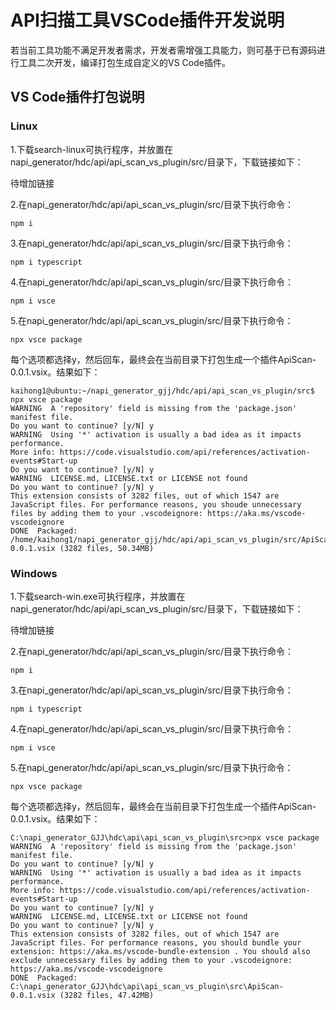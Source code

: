 # API扫描工具VSCode插件开发说明

若当前工具功能不满足开发者需求，开发者需增强工具能力，则可基于已有源码进行工具二次开发，编译打包生成自定义的VS Code插件。

## VS Code插件打包说明

### Linux

1.下载search-linux可执行程序，并放置在napi_generator/hdc/api/api_scan_vs_plugin/src/目录下，下载链接如下：

待增加链接

2.在napi_generator/hdc/api/api_scan_vs_plugin/src/目录下执行命令：

	npm i

3.在napi_generator/hdc/api/api_scan_vs_plugin/src/目录下执行命令：

	npm i typescript

4.在napi_generator/hdc/api/api_scan_vs_plugin/src/目录下执行命令：

	npm i vsce

5.在napi_generator/hdc/api/api_scan_vs_plugin/src/目录下执行命令：

	npx vsce package

  每个选项都选择y，然后回车，最终会在当前目录下打包生成一个插件ApiScan-0.0.1.vsix。结果如下：

	kaihong1@ubuntu:~/napi_generator_gjj/hdc/api/api_scan_vs_plugin/src$ npx vsce package
	WARNING  A 'repository' field is missing from the 'package.json' manifest file.
	Do you want to continue? [y/N] y
	WARNING  Using '*' activation is usually a bad idea as it impacts performance.
	More info: https://code.visualstudio.com/api/references/activation-events#Start-up
	Do you want to continue? [y/N] y
	WARNING  LICENSE.md, LICENSE.txt or LICENSE not found
	Do you want to continue? [y/N] y
	This extension consists of 3282 files, out of which 1547 are JavaScript files. For performance reasons, you shoude unnecessary files by adding them to your .vscodeignore: https://aka.ms/vscode-vscodeignore
	DONE  Packaged: /home/kaihong1/napi_generator_gjj/hdc/api/api_scan_vs_plugin/src/ApiScan-0.0.1.vsix (3282 files, 50.34MB)


### Windows

1.下载search-win.exe可执行程序，并放置在napi_generator/hdc/api/api_scan_vs_plugin/src/目录下，下载链接如下：

待增加链接

2.在napi_generator/hdc/api/api_scan_vs_plugin/src/目录下执行命令：

	npm i

3.在napi_generator/hdc/api/api_scan_vs_plugin/src/目录下执行命令：

	npm i typescript

4.在napi_generator/hdc/api/api_scan_vs_plugin/src/目录下执行命令：

	npm i vsce

5.在napi_generator/hdc/api/api_scan_vs_plugin/src/目录下执行命令：

	npx vsce package

  每个选项都选择y，然后回车，最终会在当前目录下打包生成一个插件ApiScan-0.0.1.vsix。结果如下：

	C:\napi_generator_GJJ\hdc\api\api_scan_vs_plugin\src>npx vsce package
	WARNING  A 'repository' field is missing from the 'package.json' manifest file.
	Do you want to continue? [y/N] y
	WARNING  Using '*' activation is usually a bad idea as it impacts performance.
	More info: https://code.visualstudio.com/api/references/activation-events#Start-up
	Do you want to continue? [y/N] y
	WARNING  LICENSE.md, LICENSE.txt or LICENSE not found
	Do you want to continue? [y/N] y
	This extension consists of 3282 files, out of which 1547 are JavaScript files. For performance reasons, you should bundle your extension: https://aka.ms/vscode-bundle-extension . You should also exclude unnecessary files by adding them to your .vscodeignore: https://aka.ms/vscode-vscodeignore
	DONE  Packaged: C:\napi_generator_GJJ\hdc\api\api_scan_vs_plugin\src\ApiScan-0.0.1.vsix (3282 files, 47.42MB)

